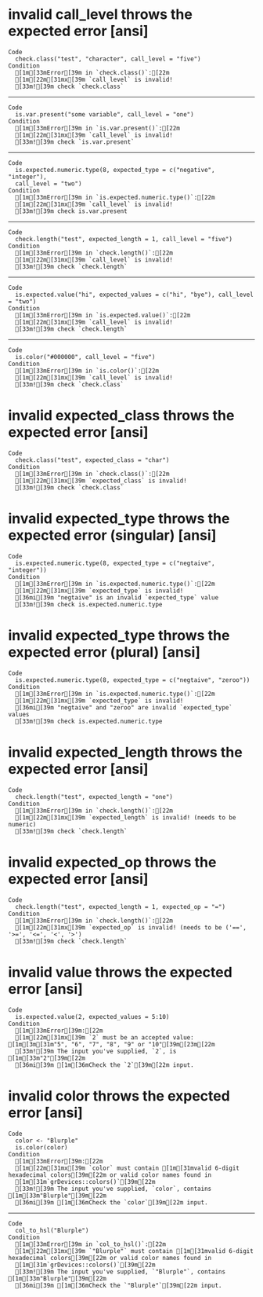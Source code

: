 # invalid call_level throws the expected error [ansi]

    Code
      check.class("test", "character", call_level = "five")
    Condition
      [1m[33mError[39m in `check.class()`:[22m
      [1m[22m[31mx[39m `call_level` is invalid!
      [33m![39m check `check.class`

---

    Code
      is.var.present("some variable", call_level = "one")
    Condition
      [1m[33mError[39m in `is.var.present()`:[22m
      [1m[22m[31mx[39m `call_level` is invalid!
      [33m![39m check `is.var.present`

---

    Code
      is.expected.numeric.type(8, expected_type = c("negative", "integer"),
      call_level = "two")
    Condition
      [1m[33mError[39m in `is.expected.numeric.type()`:[22m
      [1m[22m[31mx[39m `call_level` is invalid!
      [33m![39m check is.var.present

---

    Code
      check.length("test", expected_length = 1, call_level = "five")
    Condition
      [1m[33mError[39m in `check.length()`:[22m
      [1m[22m[31mx[39m `call_level` is invalid!
      [33m![39m check `check.length`

---

    Code
      is.expected.value("hi", expected_values = c("hi", "bye"), call_level = "two")
    Condition
      [1m[33mError[39m in `is.expected.value()`:[22m
      [1m[22m[31mx[39m `call_level` is invalid!
      [33m![39m check `check.length`

---

    Code
      is.color("#000000", call_level = "five")
    Condition
      [1m[33mError[39m in `is.color()`:[22m
      [1m[22m[31mx[39m `call_level` is invalid!
      [33m![39m check `check.class`

# invalid expected_class throws the expected error [ansi]

    Code
      check.class("test", expected_class = "char")
    Condition
      [1m[33mError[39m in `check.class()`:[22m
      [1m[22m[31mx[39m `expected_class` is invalid!
      [33m![39m check `check.class`

# invalid expected_type throws the expected error (singular) [ansi]

    Code
      is.expected.numeric.type(8, expected_type = c("negtaive", "integer"))
    Condition
      [1m[33mError[39m in `is.expected.numeric.type()`:[22m
      [1m[22m[31mx[39m `expected_type` is invalid!
      [36mi[39m "negtaive" is an invalid `expected_type` value
      [33m![39m check is.expected.numeric.type

# invalid expected_type throws the expected error (plural) [ansi]

    Code
      is.expected.numeric.type(8, expected_type = c("negtaive", "zeroo"))
    Condition
      [1m[33mError[39m in `is.expected.numeric.type()`:[22m
      [1m[22m[31mx[39m `expected_type` is invalid!
      [36mi[39m "negtaive" and "zeroo" are invalid `expected_type` values
      [33m![39m check is.expected.numeric.type

# invalid expected_length throws the expected error [ansi]

    Code
      check.length("test", expected_length = "one")
    Condition
      [1m[33mError[39m in `check.length()`:[22m
      [1m[22m[31mx[39m `expected_length` is invalid! (needs to be numeric)
      [33m![39m check `check.length`

# invalid expected_op throws the expected error [ansi]

    Code
      check.length("test", expected_length = 1, expected_op = "=")
    Condition
      [1m[33mError[39m in `check.length()`:[22m
      [1m[22m[31mx[39m `expected_op` is invalid! (needs to be ('==', '>=', '<=', '<', '>')
      [33m![39m check `check.length`

# invalid value throws the expected error [ansi]

    Code
      is.expected.value(2, expected_values = 5:10)
    Condition
      [1m[33mError[39m:[22m
      [1m[22m[31mx[39m `2` must be an accepted value: [1m[3m[31m"5", "6", "7", "8", "9" or "10"[39m[23m[22m
      [33m![39m The input you've supplied, `2`, is [1m[33m"2"[39m[22m
      [36mi[39m [1m[36mCheck the `2`[39m[22m input.

# invalid color throws the expected error [ansi]

    Code
      color <- "Blurple"
      is.color(color)
    Condition
      [1m[33mError[39m:[22m
      [1m[22m[31mx[39m `color` must contain [1m[31mvalid 6-digit hexadecimal colors[39m[22m or valid color names found in
      [1m[31m`grDevices::colors()`[39m[22m
      [33m![39m The input you've supplied, `color`, contains [1m[33m"Blurple"[39m[22m
      [36mi[39m [1m[36mCheck the `color`[39m[22m input.

---

    Code
      col_to_hsl("Blurple")
    Condition
      [1m[33mError[39m in `col_to_hsl()`:[22m
      [1m[22m[31mx[39m `"Blurple"` must contain [1m[31mvalid 6-digit hexadecimal colors[39m[22m or valid color names found in
      [1m[31m`grDevices::colors()`[39m[22m
      [33m![39m The input you've supplied, `"Blurple"`, contains [1m[33m"Blurple"[39m[22m
      [36mi[39m [1m[36mCheck the `"Blurple"`[39m[22m input.


